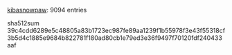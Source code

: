 [kibasnowpaw](https://github.com/kibasnowpaw): 9094 entries

sha512sum 39c4cdd6289e5c48805a83b1723ec987fe89aa1239f1b55978f3e43f55318cf3b5d4c1885e9684b822781f180ad80cb1e79ed3e36f9497f70120fdf240433aaf
